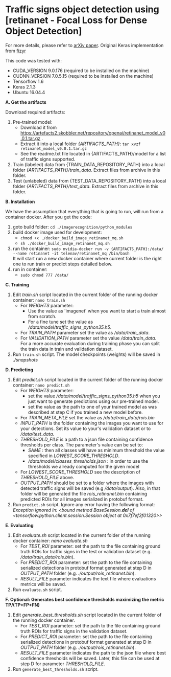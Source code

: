 # Traffic signs object detection using [retinanet - Focal Loss for Dense Object Detection]
For more details, please refer to [arXiv paper](https://arxiv.org/abs/1708.02002).
Original Keras implementation from [fizyr](https://github.com/fizyr/keras-retinanet)

This code was tested with:  

- CUDA_VERSION 9.0.176  (required to be installed on the machine)
- CUDNN_VERSION 7.0.5.15 (required to be installed on the machine)
- Tensorflow 1.6  
- Keras 2.1.3  
- Ubuntu 16.04.4


**A. Get the artifacts**

Download required artifacts:  

1. Pre-trained model:  
    * Download it from https://artefacts2.skobbler.net/repository/openai/retinanet_model_v0.0.1.tar.gz .  
    * Extract it into a local folder _{ARTIFACTS_PATH}_: `tar xvzf retinanet_model_v0.0.1.tar.gz`  
    * See the readme.txt file located in {ARTIFACTS_PATH}/model for a list of traffic signs supported.  
2. Train (labeled) data from {TRAIN_DATA_REPOSITORY_PATH} into a local folder _{ARTIFACTS_PATH}/train_data_. Extract files from archive in this folder.  
3. Test (unlabeled) data from {TEST_DATA_REPOSITORY_PATH} into a local folder _{ARTIFACTS_PATH}/test_data_. Extract files from archive in this folder.  

**B. Installation**

We have the assumption that everything that is going to run, will run from a container docker. After you get the code:  

1. goto build folder: `cd ./imagerecognition/python_modules`  
2. build docker image used for development:  
    * `chmod +x ./docker_build_image_retinanet_mq.sh`  
    * `sh ./docker_build_image_retinanet_mq.sh`  
3. run the container: `sudo nvidia-docker run -v {ARTIFACTS_PATH}:/data/ --name retinanet -it telenav/retinanet_mq /bin/bash`  
    It will start run a new docker container where current folder is the right one to run train or predict steps detailed below.  
4. run in container:
    * `sudo chmod 777 /data/`  
    

**C. Training** 

1. Edit _train.sh_ script located in the current folder of the running docker container: `nano train.sh`  
    * For _WEIGHTS_ parameter:  
        * Use the value as 'imagenet' when you want to start a train almost from scratch.  
        * For a fine tune set the value as _/data/model/traffic_signs_python35.h5_.
    * For _TRAIN_PATH_ parameter set the value as _/data/train_data_.  
    * For _VALIDATION_PATH_ parameter set the value  _/data/train_data_.  
   For a more accurate evaluation during training phase you can split the train data in train and validation dataset.  
2. Run `train.sh` script. The model checkpoints (weights) will be saved in _./snapshots_  

**D. Predicting** 

1. Edit _predict.sh_ script located in the current folder of the running docker container: `nano predict.sh`  
    * For _WEIGHTS_ parameter:  
        * set the value _/data/model/traffic_signs_python35.h5_ when you just want to generate predictions using our pre-trained model.  
        * set the value as the path to one of your trained model as was described at step C if you trained a new model before.  
    * For _TRAIN_META_FILE_ set the value as _/data/train_data/rois.bin_  
    * _INPUT_PATH_ is the folder containing the images you want to use for your detections. Set its value to your's validation dataset or to _/data/test_data_.  
    * _THRESHOLD_FILE_ is a path to a json file containing confidence thresholds per class. The parameter's value can be set to:  
        * _SAME_ : then all classes will have as minimum threshold the value specified in _LOWEST_SCORE_THRESHOLD_.  
        * _/data/model/classes_thresholds.json_ : in order to use the thresholds we already computed for the given model  
    * For _LOWEST_SCORE_THRESHOLD_ see the description of _THRESHOLD_FILE_ above.  
    * _OUTPUT_PATH_ should be set to a folder where the images with detected traffic signs will be saved (e.g _/data/output_). Also, in that folder will be generated the file _rois_retinanet.bin_ containing predicted ROIs for all images serialized in protobuf format.  
2. Run `predict.sh` script. Ignore any error having the following format: _Exception ignored in: <bound method BaseSession.__del__ of <tensorflow.python.client.session.Session object at 0x7f7ef3f01320>>_  

**E. Evaluating** 

1. Edit _evaluate.sh_ script located in the current folder of the running docker container: _nano evaluate.sh_  
    * For _TEST_ROI_ parameter: set the path to the file containing ground truth ROIs for traffic signs in the test or validation dataset (e.g. _/data/train_data/rois.bin_).  
    * For _PREDICT_ROI_ parameter: set the path to the file containing serialized detections in protobuf format generated at step D in _OUTPUT_PATH_ folder (e.g. _./output/rois_retinanet.bin_).  
    * _RESULT_FILE_ parameter indicates the text file where evaluations metrics will be saved.  
2. Run `evaluate.sh` script.

**F. Optional: Generates best confidence thresholds maximizing the metric TP/(TP+FP+FN)** 

1. Edit _generate_best_thresholds.sh_ script located in the current folder of the running docker container.  
    * For _TEST_ROI_ parameter: set the path to the file containing ground truth ROIs for traffic signs in the validation dataset.  
    * For _PREDICT_ROI_ parameter: set the path to the file containing serialized detections in protobuf format generated at step D in _OUTPUT_PATH_ folder (e.g. _./output/rois_retinanet.bin_).  
    * _RESULT_FILE_ parameter indicates the path to the json file where best confidence thresholds will be saved. Later, this file can be used at step D for parameter _THRESHOLD_FILE_.  
2. Run `generate_best_thresholds.sh` script.  